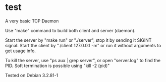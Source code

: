 # test
A very basic TCP Daemon

Use "make" command to build both client and server (daemon).

Start the server by "make run" or "./server", stop it by sending it SIGINT signal.
Start the client by "./client 127.0.0.1 -m" or run it without arguments to get usage info.

To kill the server, use "ps aux | grep server", or open "server.log" to find the PID.
Soft termination is possible using "kill -2 (pid)"

Tested on Debian 3.2.81-1
